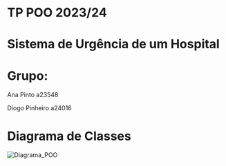 # TP POO 2023/24
# Sistema de Urgência de um Hospital

# Grupo:

Ana Pinto a23548

Diogo Pinheiro a24016

# Diagrama de Classes
![Diagrama_POO](https://github.com/Pirchuus/TP_POO/assets/101731306/471c4916-10d1-4d04-b475-d9e9d3de2618)

